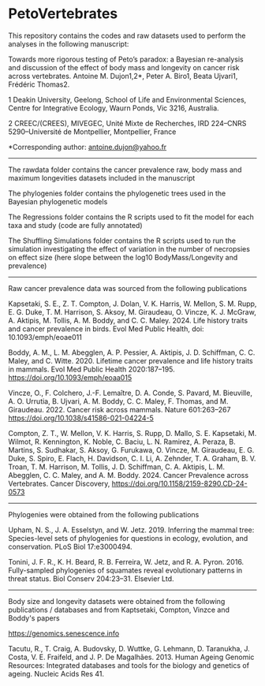 # PetoVertebrates

This repository contains the codes and raw datasets used to perform the analyses in the following manuscript: 

Towards more rigorous testing of Peto’s paradox: a Bayesian re-analysis and discussion of the effect of body mass and longevity on cancer risk across vertebrates.
Antoine M. Dujon1,2*, Peter A. Biro1, Beata Ujvari1, Frédéric Thomas2.

1 Deakin University, Geelong, School of Life and Environmental Sciences, Centre for Integrative Ecology, Waurn Ponds, Vic 3216, Australia. 

2 CREEC/(CREES), MIVEGEC, Unité Mixte de Recherches, IRD 224–CNRS 5290–Université de Montpellier, Montpellier, France

*Corresponding author: antoine.dujon@yahoo.fr 


-------------------------------------------------------------------------------------------------------
The rawdata folder contains the cancer prevalence raw, body mass and maximum longevities datasets included in the manuscript

The phylogenies folder contains the phylogenetic trees used in the Bayesian phylogenetic models

The Regressions folder contains the R scripts used to fit the model for each taxa and study (code are fully annotated)

The Shuffling Simulations folder contains the R scripts used to run the simulation investigating the effect of variation in the number of necropsies on effect size (here slope between the log10 BodyMass/Longevity and prevalence)

-------------------------------------------------------------------------------------------------------
Raw cancer prevalence data was sourced from the following publications

Kapsetaki, S. E., Z. T. Compton, J. Dolan, V. Κ. Harris, W. Mellon, S. M. Rupp, E. G. Duke, T. M. Harrison, S. Aksoy, M. Giraudeau, O. Vincze, K. J. McGraw, A. Aktipis, M. Tollis, A. Μ. Boddy, and C. C. Maley. 2024. Life history traits and cancer prevalence in birds. Evol Med Public Health, doi: 10.1093/emph/eoae011

Boddy, A. M., L. M. Abegglen, A. P. Pessier, A. Aktipis, J. D. Schiffman, C. C. Maley, and C. Witte. 2020. Lifetime cancer prevalence and life history traits in mammals. Evol Med Public Health 2020:187–195. https://doi.org/10.1093/emph/eoaa015

Vincze, O., F. Colchero, J.-F. Lemaître, D. A. Conde, S. Pavard, M. Bieuville, A. O. Urrutia, B. Ujvari, A. M. Boddy, C. C. Maley, F. Thomas, and M. Giraudeau. 2022. Cancer risk across mammals. Nature 601:263–267 https://doi.org/10.1038/s41586-021-04224-5

Compton, Z. T., W. Mellon, V. K. Harris, S. Rupp, D. Mallo, S. E. Kapsetaki, M. Wilmot, R. Kennington, K. Noble, C. Baciu, L. N. Ramirez, A. Peraza, B. Martins, S. Sudhakar, S. Aksoy, G. Furukawa, O. Vincze, M. Giraudeau, E. G. Duke, S. Spiro, E. Flach, H. Davidson, C. I. Li, A. Zehnder, T. A. Graham, B. V. Troan, T. M. Harrison, M. Tollis, J. D. Schiffman, C. A. Aktipis, L. M. Abegglen, C. C. Maley, and A. M. Boddy. 2024. Cancer Prevalence across Vertebrates. Cancer Discovery, https://doi.org/10.1158/2159-8290.CD-24-0573

----------------------------------------------------------------------------------------------------
Phylogenies were obtained from the following publications

Upham, N. S., J. A. Esselstyn, and W. Jetz. 2019. Inferring the mammal tree: Species-level sets of phylogenies for questions in ecology, evolution, and conservation. PLoS Biol 17:e3000494.

Tonini, J. F. R., K. H. Beard, R. B. Ferreira, W. Jetz, and R. A. Pyron. 2016. Fully-sampled phylogenies of squamates reveal evolutionary patterns in threat status. Biol Conserv 204:23–31. Elsevier Ltd.

----------------------------------------------------------------------------------------------------
Body size and longevity datasets were obtained from the following publications / databases and from Kaptsetaki, Compton, Vinzce and Boddy's papers

https://genomics.senescence.info

Tacutu, R., T. Craig, A. Budovsky, D. Wuttke, G. Lehmann, D. Taranukha, J. Costa, V. E. Fraifeld, and J. P. De Magalhães. 2013. Human Ageing Genomic Resources: Integrated databases and tools for the biology and genetics of ageing. Nucleic Acids Res 41.


